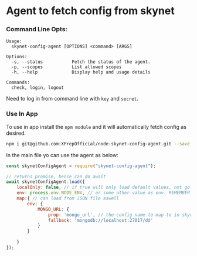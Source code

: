 # Agent to fetch config from skynet

### Command Line Opts:
```$xslt
Usage:
  skynet-config-agent [OPTIONS] <command> [ARGS]

Options: 
  -s, --status           Fetch the status of the agent.
  -p, --scopes           List allowed scopes
  -h, --help             Display help and usage details

Commands: 
  check, login, logout
```

Need to log in from command line with `key` and `secret`.



### Use In App
To use in app install the `npm module` and it will automatically fetch config as desired.

```bash
npm i git@github.com:XPrepOfficial/node-skynet-config-agent.git --save
```

In the main file yo can use the agent as below:

```javascript
const skynetConfigAgent = require("skynet-config-agent");

// returns promise, hence can do await
await skynetConfigAgent.load({
    localOnly: false, // if true will only load default values, not go to skynet. To work offline, or dev.
    env: process.env.NODE_ENV, // or some other value as env. REMEMBER you will be ONLY able to fetch config of granted envs. ex: if your token is only granted development,staging access you can never load production configs.
    map:{ // can load from JSON file aswell
        env: {
            MONGO_URL: {
                prop: 'mongo_url', // the config name to map to in skynet
                fallback: 'mongodb://localhost:27017/dd'
            }
        }
        
    }
});
```
